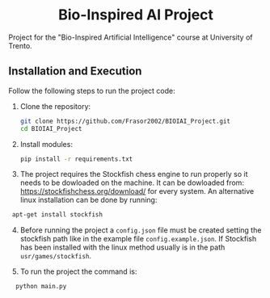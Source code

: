 <div align="center">

# Bio-Inspired AI Project

</div>

Project for the "Bio-Inspired Artificial Intelligence" course at University of Trento.

## Installation and Execution
Follow the following steps to run the project code:

1. Clone the repository:
   ```sh
   git clone https://github.com/Frasor2002/BIOIAI_Project.git
   cd BIOIAI_Project
   ```

2. Install modules:
   ```sh
   pip install -r requirements.txt
   ```

3. The project requires the Stockfish chess engine to run properly so it needs to be dowloaded on the machine. 
It can be dowloaded from: 
https://stockfishchess.org/download/ for every system.
An alternative linux installation can be done by running:
  ```sh
   apt-get install stockfish
   ```


4. Before running the project a `config.json` file must be created setting the stockfish path like in the example file `config.example.json`. If Stockfish has been installed with the linux method usually is in the path `usr/games/stockfish`.

5. To run the project the command is:
```sh
  python main.py
```